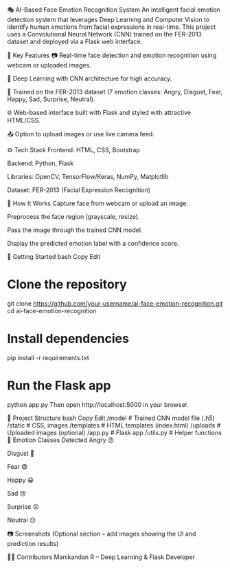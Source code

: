 🎭 AI-Based Face Emotion Recognition System
An intelligent facial emotion detection system that leverages Deep Learning and Computer Vision to identify human emotions from facial expressions in real-time. This project uses a Convolutional Neural Network (CNN) trained on the FER-2013 dataset and deployed via a Flask web interface.

🧠 Key Features
📷 Real-time face detection and emotion recognition using webcam or uploaded images.

🧠 Deep Learning with CNN architecture for high accuracy.

💾 Trained on the FER-2013 dataset (7 emotion classes: Angry, Disgust, Fear, Happy, Sad, Surprise, Neutral).

🌐 Web-based interface built with Flask and styled with attractive HTML/CSS.

📤 Option to upload images or use live camera feed.

⚙️ Tech Stack
Frontend: HTML, CSS, Bootstrap

Backend: Python, Flask

Libraries: OpenCV, TensorFlow/Keras, NumPy, Matplotlib

Dataset: FER-2013 (Facial Expression Recognition)

🧪 How It Works
Capture face from webcam or upload an image.

Preprocess the face region (grayscale, resize).

Pass the image through the trained CNN model.

Display the predicted emotion label with a confidence score.

🚀 Getting Started
bash
Copy
Edit
# Clone the repository
git clone https://github.com/your-username/ai-face-emotion-recognition.git
cd ai-face-emotion-recognition

# Install dependencies
pip install -r requirements.txt

# Run the Flask app
python app.py
Then open http://localhost:5000 in your browser.

📂 Project Structure
bash
Copy
Edit
/model              # Trained CNN model file (.h5)
/static             # CSS, images
/templates          # HTML templates (index.html)
/uploads            # Uploaded images (optional)
/app.py             # Flask app
/utils.py           # Helper functions
🎯 Emotion Classes Detected
Angry 😠

Disgust 🤢

Fear 😨

Happy 😀

Sad 😢

Surprise 😲

Neutral 😐

📷 Screenshots
(Optional section – add images showing the UI and prediction results)

🧑‍💻 Contributors
Manikandan R – Deep Learning & Flask Developer
